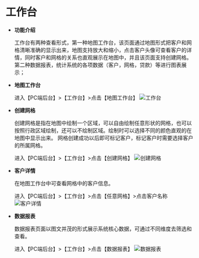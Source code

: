 
# 工作台
- **功能介绍**
  
  工作台有两种查看形式，第一种地图工作台，该页面通过地图形式把客户和网格清晰准确的显示出来，地图支持放大和缩小，点击客户头像可查看客户的详情，同时客户和网格的关系也直观展示在地图中，并且该页面支持创建网格。第二种数据报表，统计系统的各项数据（客户，网格，贷款）等进行图表展示；

- **地图工作台**


  进入【PC端后台】>【工作台】>点击【地图工作台】
![工作台](https://qxstaticresource.oss-cn-beijing.aliyuncs.com/scrm_md_pic/gongzuotai.png)
  

- **创建网格**

  创建网格是指在地图中绘制一个区域，可以自由绘制任意形状的网格，也可以按照行政区域绘制，还可以不绘制区域。绘制时可以选择不同的颜色直观的在地图中显示出来。
网格创建成功以后即可标记客户，标记客户时需要选择客户的所属网格。

  进入【PC端后台】>【工作台】>点击【创建网格】
![创建网格](https://qxstaticresource.oss-cn-beijing.aliyuncs.com/scrm_md_pic/chuangjianwangge2.gif)

- **客户详情**

  在地图工作台中可查看网格中的客户信息。

  进入【PC端后台】>【工作台】>点击【任意网格】>点击客户名称
  ![客户详情](https://qxstaticresource.oss-cn-beijing.aliyuncs.com/scrm_md_pic/chakankehu.gif)

- **数据报表**

  数据报表页面以图文并茂的形式展示系统核心数据，可通过不同维度去筛选和查看。

  进入【PC端后台】>【工作台】>点击【数据报表】
  ![数据报表](https://qxstaticresource.oss-cn-beijing.aliyuncs.com/scrm_md_pic/shujubaobiao.png)

